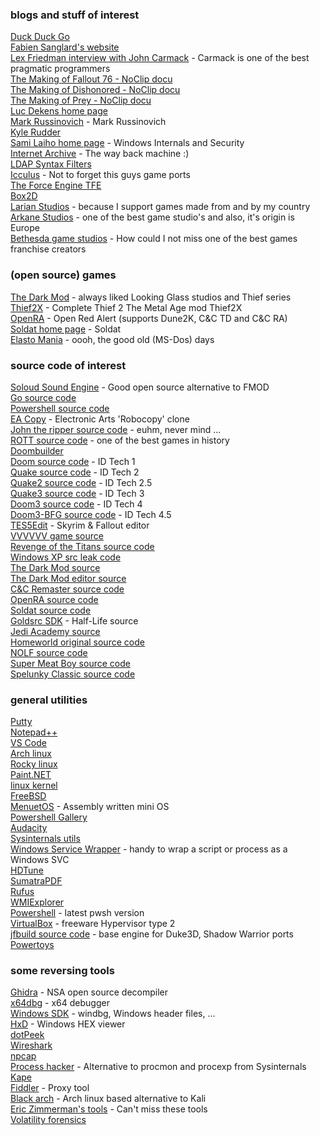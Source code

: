 
### blogs and stuff of interest
[Duck Duck Go](https://duckduckgo.com)\
[Fabien Sanglard's website](https://fabiensanglard.net/)\
[Lex Friedman interview with John Carmack](https://www.youtube.com/watch?v=I845O57ZSy4) - Carmack is one of the best pragmatic programmers\
[The Making of Fallout 76 - NoClip docu](https://youtu.be/gi8PTAJ2Hjs)\
[The Making of Dishonored - NoClip docu](https://youtu.be/wsQiKKfKxug)\
[The Making of Prey - NoClip docu](https://youtu.be/kXLxaKrcFZ0)\
[Luc Dekens home page](https://www.lucd.info/)\
[Mark Russinovich](http://markrussinovich.com/) - Mark Russinovich\
[Kyle Rudder](https://www.kmruddy.com/)\
[Sami Laiho home page](https://samilaiho.com/) - Windows Internals and Security\
[Internet Archive](https://archive.org/) - The way back machine :)\
[LDAP Syntax Filters](https://social.technet.microsoft.com/wiki/contents/articles/5392.active-directory-ldap-syntax-filters.aspx)\
[Icculus](https://icculus.org/) - Not to forget this guys game ports\
[The Force Engine TFE](https://theforceengine.github.io/)\
[Box2D](https://box2d.org/)\
[Larian Studios](https://larian.com/) - because I support games made from and by my country\
[Arkane Studios](https://www.arkane-studios.com/en) - one of the best game studio's and also, it's origin is Europe\
[Bethesda game studios](https://bethesda.net/) - How could I not miss one of the best games franchise creators


### (open source) games
[The Dark Mod](https://www.thedarkmod.com/main/) - always liked Looking Glass studios and Thief series\
[Thief2X](https://www.thief2x.com/) - Complete Thief 2 The Metal Age mod Thief2X\
[OpenRA](https://www.openra.net/) - Open Red Alert (supports Dune2K, C&C TD and C&C RA)\
[Soldat home page](https://www.soldat.pl/en/) - Soldat\
[Elasto Mania](https://elastomania.com/) - oooh, the good old (MS-Dos) days


### source code of interest
[Soloud Sound Engine](https://solhsa.com/soloud/) - Good open source alternative to FMOD\
[Go source code](https://github.com/golang/go)\
[Powershell source code](https://github.com/PowerShell/PowerShell)\
[EA Copy](https://github.com/electronicarts/EACopy) - Electronic Arts 'Robocopy' clone\
[John the ripper source code](https://github.com/openwall/john) - euhm, never mind ...\
[ROTT source code](https://github.com/videogamepreservation/rott) - one of the best games in history\
[Doombuilder](http://www.doombuilder.com/)\
[Doom source code](https://github.com/id-Software/DOOM) - ID Tech 1\
[Quake source code](https://github.com/id-Software/Quake) - ID Tech 2\
[Quake2 source code](https://github.com/id-Software/Quake-2) - ID Tech 2.5\
[Quake3 source code](https://github.com/id-Software/Quake-III-Arena) - ID Tech 3\
[Doom3 source code](https://github.com/TTimo/doom3.gpl) - ID Tech 4\
[Doom3-BFG source code](https://github.com/id-Software/DOOM-3-BFG) - ID Tech 4.5\
[TES5Edit](https://github.com/TES5Edit/TES5Edit) - Skyrim & Fallout editor\
[VVVVVV game source](https://github.com/TerryCavanagh/VVVVVV)\
[Revenge of the Titans source code](https://github.com/imaginationac/revenge-of-the-titans)\
[Windows XP src leak code](https://github.com/onein528/NT5.1)\
[The Dark Mod source](https://github.com/stgatilov/darkmod_src)\
[The Dark Mod editor source](https://github.com/codereader/DarkRadiant)\
[C&C Remaster source code](https://github.com/electronicarts/CnC_Remastered_Collection)\
[OpenRA source code](https://github.com/OpenRA/OpenRA)\
[Soldat source code](https://github.com/soldat/soldat)\
[Goldsrc SDK](https://github.com/ValveSoftware/halflife?files=1) - Half-Life source\
[Jedi Academy source](https://github.com/grayj/Jedi-Academy)\
[Homeworld original source code](https://github.com/timdetering/Homeworld)\
[NOLF source code](https://github.com/osgcc/no-one-lives-forever)\
[Super Meat Boy source code](https://github.com/danielpygo/Supermeatboy)\
[Spelunky Classic source code](https://github.com/yancharkin/SpelunkyClassicHD)


### general utilities
[Putty](https://www.chiark.greenend.org.uk/~sgtatham/putty/)\
[Notepad++](https://notepad-plus-plus.org/)\
[VS Code](https://code.visualstudio.com/)\
[Arch linux](https://archlinux.org/)\
[Rocky linux](https://rockylinux.org/)\
[Paint.NET](https://www.getpaint.net/)\
[linux kernel](https://www.kernel.org/)\
[FreeBSD](https://www.freebsd.org/)\
[MenuetOS](https://www.menuetos.net/) - Assembly written mini OS\
[Powershell Gallery](https://www.powershellgallery.com/)\
[Audacity](https://www.audacityteam.org/)\
[Sysinternals utils](https://learn.microsoft.com/en-us/sysinternals/downloads/)\
[Windows Service Wrapper](https://github.com/winsw/winsw) - handy to wrap a script or process as a Windows SVC\
[HDTune](https://www.hdtune.com/)\
[SumatraPDF](https://www.sumatrapdfreader.org/free-pdf-reader)\
[Rufus](https://rufus.ie/en/)\
[WMIExplorer](https://www.ks-soft.net/hostmon.eng/wmi/index.htm)\
[Powershell](https://github.com/PowerShell/powershell/releases) - latest pwsh version\
[VirtualBox](https://www.virtualbox.org/) - freeware Hypervisor type 2\
[jfbuild source code](https://github.com/jonof/jfbuild) - base engine for Duke3D, Shadow Warrior ports\
[Powertoys](https://github.com/microsoft/PowerToys)


### some reversing tools
[Ghidra](https://ghidra-sre.org/) - NSA open source decompiler\
[x64dbg](https://x64dbg.com/) - x64 debugger\
[Windows SDK](https://developer.microsoft.com/en-us/windows/downloads/windows-sdk/) - windbg, Windows header files, ...\
[HxD](https://mh-nexus.de/en/hxd/) - Windows HEX viewer\
[dotPeek](https://www.jetbrains.com/decompiler/)\
[Wireshark](https://www.wireshark.org/)\
[npcap](https://npcap.com/)\
[Process hacker](https://processhacker.sourceforge.io/) - Alternative to procmon and procexp from Sysinternals\
[Kape](https://www.kroll.com/en/insights/publications/cyber/kroll-artifact-parser-extractor-kape)\
[Fiddler](https://www.telerik.com/fiddler) - Proxy tool\
[Black arch](https://blackarch.org/) - Arch linux based alternative to Kali\
[Eric Zimmerman's tools](https://ericzimmerman.github.io/#!index.md) - Can't miss these tools\
[Volatility forensics](https://www.volatilityfoundation.org/)
